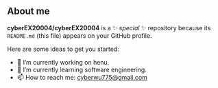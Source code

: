 ## About me

**cyberEX20004/cyberEX20004** is a ✨ _special_ ✨ repository because its `README.md` (this file) appears on your GitHub profile.

Here are some ideas to get you started:

- 🔭 I’m currently working on henu.
- 🌱 I’m currently learning software engineering.
- 📫 How to reach me: cyberwu775@gmail.com
